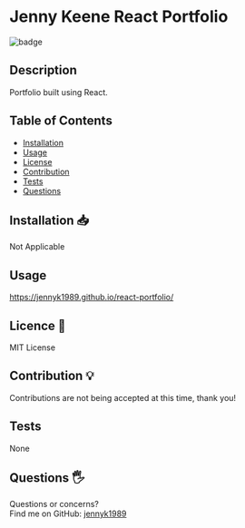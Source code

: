 # Jenny Keene React Portfolio
![badge](https://img.shields.io/badge/License-MIT-blue)

## Description
Portfolio built using React.

## Table of Contents 
* [Installation](#Installation)
* [Usage](#Usage)
* [License](#License)
* [Contribution](#Contribution)
* [Tests](#Tests)
* [Questions](#Questions)
## Installation 📥
Not Applicable 

## Usage
https://jennyk1989.github.io/react-portfolio/ 


## Licence 📃
MIT License
## Contribution 💡
Contributions are not being accepted at this time, thank you!
## Tests
None
## Questions 🖐️
Questions or concerns? </br>
Find me on GitHub: [jennyk1989](https://github.com/jennyk1989)

